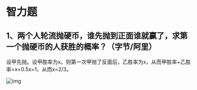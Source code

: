 # 智力题

## 1、两个人轮流抛硬币，谁先抛到正面谁就赢了，求第一个抛硬币的人获胜的概率？（字节/阿里）

设甲先抛。设甲胜率为x。则第一次甲抛了反面后，乙胜率为x，从而甲胜率+乙胜率=x+0.5x=1，从而x=2/3。

![img](file:///C:\Users\HP\AppData\Local\Temp\QQ_1722608543879.png)

